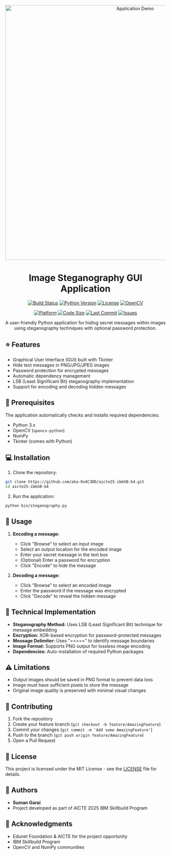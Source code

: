 <div align="center">

<p align="center">
<img src="demo.gif" alt="Application Demo" width="800"/>
</p>

# Image Steganography GUI Application

[![Build Status](https://img.shields.io/badge/build-passing-brightgreen.svg)]()
[![Python Version](https://img.shields.io/badge/python-3.x-blue.svg)](https://www.python.org/downloads/)
[![License](https://img.shields.io/badge/license-MIT-green.svg)](LICENSE)
[![OpenCV](https://img.shields.io/badge/opencv-4.x-orange.svg)](https://opencv.org/)
<!-- [![Dependencies](https://img.shields.io/badge/dependencies-auto_managed-brightgreen.svg)]() -->
[![Platform](https://img.shields.io/badge/platform-windows%20%7C%20linux%20%7C%20macos-lightgrey.svg)]()
[![Code Size](https://img.shields.io/github/languages/code-size/aka-0x4C3DD/aicte25-ibmSB-b4.svg)]()
[![Last Commit](https://img.shields.io/github/last-commit/aka-0x4C3DD/aicte25-ibmSB-b4.svg)]()
[![Issues](https://img.shields.io/github/issues/aka-0x4C3DD/aicte25-ibmSB-b4.svg)]()

<p align="center">
A user-friendly Python application for hiding secret messages within images using steganography techniques with optional password protection.
</p>

</div>

## ⭐ Features

- Graphical User Interface (GUI) built with Tkinter
- Hide text messages in PNG/JPG/JPEG images
- Password protection for encrypted messages
- Automatic dependency management
- LSB (Least Significant Bit) steganography implementation
- Support for encoding and decoding hidden messages

## 🚀 Prerequisites

The application automatically checks and installs required dependencies:
- Python 3.x
- OpenCV (`opencv-python`)
- NumPy
- Tkinter (comes with Python)

## 💻 Installation

1. Clone the repository:
```bash
git clone https://github.com/aka-0x4C3DD/aicte25-ibmSB-b4.git
cd aicte25-ibmSB-b4
```

2. Run the application:
```bash
python bin/steganography.py
```

## 🎯 Usage

1. **Encoding a message:**
   - Click "Browse" to select an input image
   - Select an output location for the encoded image
   - Enter your secret message in the text box
   - (Optional) Enter a password for encryption
   - Click "Encode" to hide the message

2. **Decoding a message:**
   - Click "Browse" to select an encoded image
   - Enter the password if the message was encrypted
   - Click "Decode" to reveal the hidden message

<!-- ## 🎥 Demonstration

<p align="center">
<img src="demo.gif" alt="Steganography Demo" width="800"/>
</p>

The above demonstration shows:
- Selecting an input image
- Entering a secret message
- Password protection
- Encoding process
- Decoding the hidden message

-->

## 🔧 Technical Implementation

- **Steganography Method:** Uses LSB (Least Significant Bit) technique for message embedding
- **Encryption:** XOR-based encryption for password-protected messages
- **Message Delimiter:** Uses "=====" to identify message boundaries
- **Image Format:** Supports PNG output for lossless image encoding
- **Dependencies:** Auto-installation of required Python packages

## ⚠️ Limitations

- Output images should be saved in PNG format to prevent data loss
- Image must have sufficient pixels to store the message
- Original image quality is preserved with minimal visual changes

## 🤝 Contributing

1. Fork the repository
2. Create your feature branch (`git checkout -b feature/AmazingFeature`)
3. Commit your changes (`git commit -m 'Add some AmazingFeature'`)
4. Push to the branch (`git push origin feature/AmazingFeature`)
5. Open a Pull Request

## 📝 License

This project is licensed under the MIT License - see the [LICENSE](LICENSE) file for details.

## 👥 Authors

- **Suman Garai**
- Project developed as part of AICTE 2025 IBM Skillbuild Program

## 🙏 Acknowledgments

- Edunet Foundation & AICTE for the project opportunity
- IBM Skillbuild Program
- OpenCV and NumPy communities
